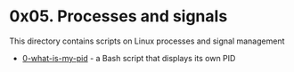 # 0x05. Processes and signals
This directory contains scripts on Linux processes and signal management
- [0-what-is-my-pid](0-what-is-my-pid) - a Bash script that displays its own PID
